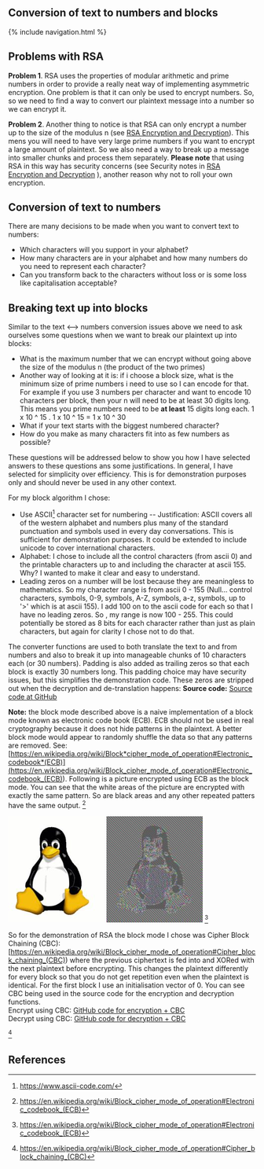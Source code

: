 ## Conversion of text to numbers and blocks

{% include navigation.html %}

## Problems with RSA

**Problem 1**. RSA uses the properties of modular arithmetic and prime numbers in order to provide a really neat way of implementing asymmetric encryption. One problem is that it can only be used to encrypt numbers. So, so we need to find a way to convert our plaintext message into a number so we can encrypt it.

**Problem 2**. Another thing to notice is that RSA can only encrypt a number up to the size of the modulus n (see <a href="rsa">RSA Encryption and Decryption</a>). This mens you will need to have very large prime numbers if you want to encrypt a large amount of plaintext. So we also need a way to break up a message into smaller chunks and process them separately. **Please note** that using RSA in this way has security concerns (see Security notes in <a href="rsa">RSA Encryption and Decryption</a> ), another reason why not to roll your own encryption.

## Conversion of text to numbers

There are many decisions to be made when you want to convert text to numbers:

- Which characters will you support in your alphabet?
- How many characters are in your alphabet and how many numbers do you need to represent each character?
- Can you transform back to the characters without loss or is some loss like capitalisation acceptable?

## Breaking text up into blocks

Similar to the text <--> numbers conversion issues above we need to ask ourselves some questions when we want to break our plaintext up into blocks:

- What is the maximum number that we can encrypt without going above the size of the modulus n (the product of the two primes)
- Another way of looking at it is: if i choose a block size, what is the minimum size of prime numbers i need to use so I can encode for that. For example if you use 3 numbers per character and want to encode 10 characters per block, then your n will need to be at least 30 digits long. This means you prime numbers need to be **at least** 15 digits long each. 1 x 10 ^ 15 . 1 x 10 ^ 15 = 1 x 10 ^ 30
- What if your text starts with the biggest numbered character?
- How do you make as many characters fit into as few numbers as possible?

These questions will be addressed below to show you how I have selected answers to these questions ans some justifications. In general, I have selected for simplicity over efficiency. This is for demonstration purposes only and should never be used in any other context.

For my block algorithm I chose:

- Use ASCII[^ascii] character set for numbering
  -- Justification: ASCII covers all of the western alphabet and numbers plus many of the standard punctuation and symbols used in every day conversations. This is sufficient for demonstration purposes. It could be extended to include unicode to cover international characters.
- Alphabet: I chose to include all the control characters (from ascii 0) and the printable characters up to and including the character at ascii 155. Why? I wanted to make it clear and easy to understand.
- Leading zeros on a number will be lost because they are meaningless to mathematics. So my character range is from ascii 0 - 155 (Null... control characters, symbols, 0-9, symbols, A-Z, symbols, a-z, symbols, up to '>' which is at ascii 155). I add 100 on to the ascii code for each so that I have no leading zeros. So , my range is now 100 - 255. This could potentially be stored as 8 bits for each character rather than just as plain characters, but again for clarity I chose not to do that.

The converter functions are used to both translate the text to and from numbers and also to break it up into manageable chunks of 10 characters each (or 30 numbers). Padding is also added as trailing zeros so that each block is exactly 30 numbers long. This padding choice may have security issues, but this simplifies the demonstration code. These zeros are stripped out when the decryption and de-translation happens:
**Source code:** [Source code at GitHub](https://github.com/nhoyle-unsw/learn-encryption-with-python/blob/main/converter.py)

**Note:** the block mode described above is a naive implementation of a block mode known as electronic code book (ECB). ECB should not be used in real cryptography because it does not hide patterns in the plaintext. A better block mode would appear to randomly shuffle the data so that any patterns are removed. See: [https://en.wikipedia.org/wiki/Block*cipher_mode_of_operation#Electronic_codebook*(ECB)](<https://en.wikipedia.org/wiki/Block_cipher_mode_of_operation#Electronic_codebook_(ECB)>). Following is a picture encrypted using ECB as the block mode. You can see that the white areas of the picture are encrypted with exactly the same pattern. So are black areas and any other repeated patters have the same output. [^ebc]

![](./images/Tux.jpg) ![](./images/Tux_ecb.jpg)
[^ebc]

So for the demonstration of RSA the block mode I chose was Cipher Block Chaining (CBC): [https://en.wikipedia.org/wiki/Block_cipher_mode_of_operation#Cipher_block_chaining_(CBC)) where the previous ciphertext is fed into and XORed with the next plaintext before encrypting. This changes the plaintext differently for every block so that you do not get repetition even when the plaintext is identical. For the first block I use an initialisation vector of 0. You can see CBC being used in the source code for the encryption and decryption functions.  
Encrypt using CBC: [GitHub code for encryption + CBC](https://github.com/nhoyle-unsw/learn-encryption-with-python/blob/main/rsa.py#L122)  
Decrypt using CBC: [GitHub code for decryption + CBC](https://github.com/nhoyle-unsw/learn-encryption-with-python/blob/main/rsa.py#L172)

[^cbc]

## References

[^1]: <https://stackoverflow.com/questions/4528982/convert-alphabet-letters-to-number-in-python>
[^ascii]: <https://www.ascii-code.com/>
[^max-rsa-size]: <https://info.townsendsecurity.com/bid/29195/how-much-data-can-you-encrypt-with-rsa-keys>
[^string-to-integer]: <https://www.geeksforgeeks.org/convert-string-to-integer-in-python/>
[^iterate-over-nth-character]: <https://stackoverflow.com/questions/51121911/iterate-over-every-nth-element-in-string-in-loop-python>
[^split-string-nth-character]: <https://stackoverflow.com/questions/9475241/split-string-every-nth-character>
[^ascii-value-of-char]: <https://stackoverflow.com/questions/227459/how-to-get-the-ascii-value-of-a-character>
[^ebc]: <https://en.wikipedia.org/wiki/Block_cipher_mode_of_operation#Electronic_codebook_(ECB)>
[^cbc]: <https://en.wikipedia.org/wiki/Block_cipher_mode_of_operation#Cipher_block_chaining_(CBC)>
